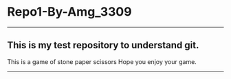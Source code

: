 # Repo1-By-Amg_3309
--------------------------------------------
This is my test repository to understand git.
---------------------------------------------

This is a game of stone paper scissors
Hope you enjoy your game.


_____________________________________________
